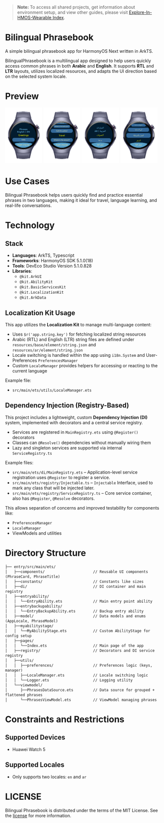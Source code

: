 > **Note:** To access all shared projects, get information about environment setup, and view other guides, please visit [Explore-In-HMOS-Wearable Index](https://github.com/Explore-In-HMOS-Wearable/hmos-index).

# Bilingual Phrasebook

A simple bilingual phrasebook app for HarmonyOS Next written in ArkTS.

BilingualPhrasebook is a multilingual app designed to help users quickly access common phrases in both **Arabic** and **English**.
It supports **RTL** and **LTR** layouts, utilizes localized resources, and adapts the UI direction based on the selected system locale.

# Preview

<div>
    <img src="screenshots/preview_en_01.png" width="24%">
    <img src="screenshots/preview_en_02.png" width="24%">
    <img src="screenshots/preview_ar_01.png" width="24%">
    <img src="screenshots/preview_ar_02.png" width="24%">
</div>

# Use Cases

Bilingual Phrasebook helps users quickly find and practice essential phrases in two languages, making it ideal for travel, language learning, and real-life conversations.

# Technology

## Stack

- **Languages**: ArkTS, Typescript
- **Frameworks**: HarmonyOS SDK 5.1.0(18)
- **Tools**: DevEco Studio Version 5.1.0.828
- **Libraries**:
    - `@kit.ArkUI`
    - `@kit.AbilityKit`
    - `@kit.BasicServicesKit`
    - `@kit.LocalizationKit`
    - `@kit.ArkData`

## Localization Kit Usage

This app utilizes the **Localization Kit** to manage multi-language content:

- Uses `$r('app.string.key')` for fetching localized string resources
- Arabic (RTL) and English (LTR) string files are defined under `resources/base/element/string.json`
  and `resources/ar/element/string.json`
- Locale switching is handled within the app using `i18n.System` and User-Preferences `PreferencesManager`
- Custom `LocaleManager` provides helpers for accessing or reacting to the current language

Example file:

- `src/main/ets/utils/LocaleManager.ets`

## Dependency Injection (Registry-Based)

This project includes a lightweight, custom **Dependency Injection (DI)** system, implemented with decorators and a
central service registry.

- Services are registered in `MainRegistry.ets` using `@Register()` decorators
- Classes can `@Resolve()` dependencies without manually wiring them
- Lazy and singleton services are supported via internal `ServiceRegistry.ts`

Example files:

- `src/main/ets/di/MainRegistry.ets` – Application-level service registration uses `@Register` to register a service.
- `src/main/ets/registry/Injectable.ts` – `Injectable` Interface, used to mark any class that will be injected later.
- `src/main/ets/registry/ServiceRegistry.ts` – Core service container, also has `@Register`, `@Resolve` decorators.

This allows separation of concerns and improved testability for components like:

- `PreferencesManager`
- `LocaleManager`
- ViewModels and utilities

# Directory Structure

```
├── entry/src/main/ets/
│   ├──components/                      // Reusable UI components (PhraseCard, PhraseTitle)
│   ├──constants/                       // Constants like sizes
│   ├──di/                              // DI container and main registry
│   ├──entryability/
│   │  └──EntryAbility.ets              // Main entry point ability
│   ├──entrybackupability/
│   │  └──EntryBackupAbility.ets        // Backup entry ability
│   ├──model/                           // Data models and enums (AppLocale, PhraseModel)
│   ├──myabilitystage/
│   │  └──MyAbilityStage.ets            // Custom AbilityStage for config setup
│   ├──pages/
│   │  └──Index.ets                     // Main page of the app
│   ├──registry/                        // Decorators and DI service registry
│   ├──utils/
│   │  ├──preferences/                  // Preferences logic (keys, manager)
│   │  ├──LocaleManager.ets             // Locale switching logic
│   │  └──Logger.ets                    // Logging utility
│   └──viewmodel/
│      ├──PhrasesDataSource.ets         // Data source for grouped + flattened phrases
│      └──PhrasesViewModel.ets          // ViewModel managing phrases
```

# Constraints and Restrictions

## Supported Devices

- Huawei Watch 5

## Supported Locales

- Only supports two locales: `en` and `ar`

# LICENSE

Bilingual Phrasebook is distributed under the terms of the MIT License.
See the [license](/LICENSE) for more information.